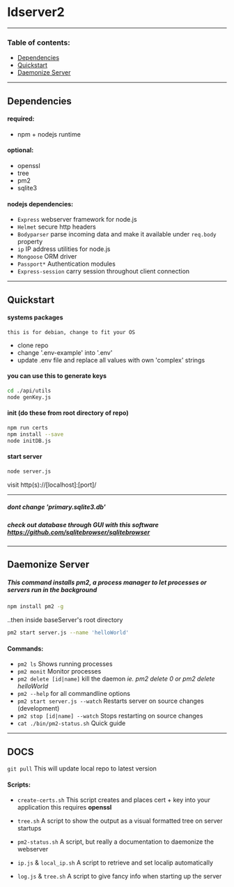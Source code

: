 # ldserver2

---

### Table of contents:

- [Dependencies](#dependencies)
- [Quickstart](#quickstart)
- [Daemonize Server](#daemonize-server)

---

## Dependencies

#### required:

- npm + nodejs runtime

#### optional:

- openssl
- tree
- pm2
- sqlite3

#### nodejs dependencies:

- `Express` webserver framework for node.js
- `Helmet` secure http headers
- `Bodyparser` parse incoming data and make it available under `req.body` property
- `ip` IP address utilities for node.js
- `Mongoose` ORM driver
- `Passport*` Authentication modules
- `Express-session` carry session throughout client connection

---

## Quickstart

#### systems packages

`this is for debian, change to fit your OS`

- clone repo
- change '.env-example' into '.env'
- update .env file and replace all values with own 'complex' strings

#### you can use this to generate keys

```bash
cd ./api/utils
node genKey.js
```

#### init (do these from root directory of repo)
```bash
npm run certs
npm install --save
node initDB.js
```

#### start server
```bash
node server.js
```

visit http(s)://[localhost]:[port]/

---

##### dont change 'primary.sqlite3.db'
##### check out database through GUI with this software https://github.com/sqlitebrowser/sqlitebrowser

---

## Daemonize Server

##### This command installs pm2, a process manager to let processes or servers run in the background

```bash
npm install pm2 -g
```

..then inside baseServer's root directory

```bash
pm2 start server.js --name 'helloWorld'
```

#### Commands:

- `pm2 ls` Shows running processes
- `pm2 monit` Monitor processes
- `pm2 delete [id|name]` kill the daemon _ie. pm2 delete 0 or pm2 delete helloWorld_
- `pm2 --help` for all commandline options
- `pm2 start server.js --watch` Restarts server on source changes (development)
- `pm2 stop [id|name] --watch` Stops restarting on source changes
- `cat ./bin/pm2-status.sh` Quick guide

---

## DOCS

`git pull`
This will update local repo to latest version

#### Scripts:

- `create-certs.sh`
  This script creates and places cert + key into your application
  this requires **openssl**

- `tree.sh`
  A script to show the output as a visual formatted tree on server startups

- `pm2-status.sh`
  A script, but really a documentation to daemonize the webserver

- `ip.js` & `local_ip.sh`
  A script to retrieve and set localip automatically

- `log.js` & `tree.sh`
  A script to give fancy info when starting up the server
